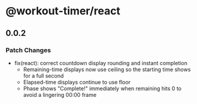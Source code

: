 # @workout-timer/react

## 0.0.2

### Patch Changes

- fix(react): correct countdown display rounding and instant completion
  - Remaining-time displays now use ceiling so the starting time shows for a full second
  - Elapsed-time displays continue to use floor
  - Phase shows "Complete!" immediately when remaining hits 0 to avoid a lingering 00:00 frame
